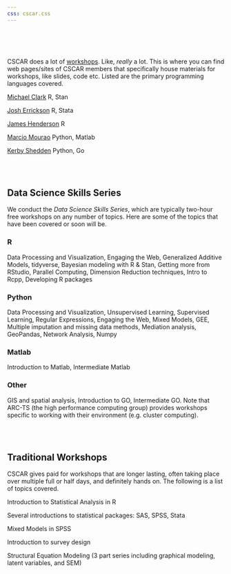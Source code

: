 ```yaml
---
css: cscar.css
---
```


<br>
<br>
<br>

CSCAR does a lot of [workshops](http://cscar.research.umich.edu/events/category/workshops/). Like, *really* a lot. This is where you can find web pages/sites of CSCAR members that specifically house materials for workshops, like slides, code etc.  Listed are the primary programming languages covered.


[Michael Clark](https://m-clark.github.io/workshops/) R, Stan

[Josh Errickson](https://github.com/josherrickson) R, Stata

[James Henderson](https://github.com/jbhender/Workshops) R

[Marcio Mourao](https://marcio-mourao.github.io/) Python, Matlab

[Kerby Shedden](https://kshedden.github.io/) Python, Go

<br>
<br>

## Data Science Skills Series

We conduct the *Data Science Skills Series*, which are typically two-hour free workshops on any number of topics. Here are some of the topics that have been covered or soon will be.

### R

Data Processing and Visualization, Engaging the Web, Generalized Additive Models, tidyverse, Bayesian modeling with R & Stan, Getting more from RStudio, Parallel Computing, Dimension Reduction techniques, Intro to Rcpp, Developing R packages


### Python

Data Processing and Visualization, Unsupervised Learning,  Supervised Learning, Regular Expressions, Engaging the Web, Mixed Models, GEE, Multiple imputation and missing data methods, Mediation analysis, GeoPandas, Network Analysis, Numpy


### Matlab

Introduction to Matlab, Intermediate Matlab

### Other

GIS and spatial analysis, Introduction to GO, Intermediate GO. Note that ARC-TS (the high performance computing group) provides workshops specific to working with their environment (e.g. cluster computing).


<br>
<br>

## Traditional Workshops

CSCAR  gives paid for workshops that are longer lasting, often taking place over multiple full or half days, and definitely hands on.    The following is a list of topics covered.

Introduction to Statistical Analysis in R

Several introductions to statistical packages: SAS, SPSS, Stata

Mixed Models in SPSS

Introduction to survey design

Structural Equation Modeling (3 part series including graphical modeling, latent variables, and SEM)
